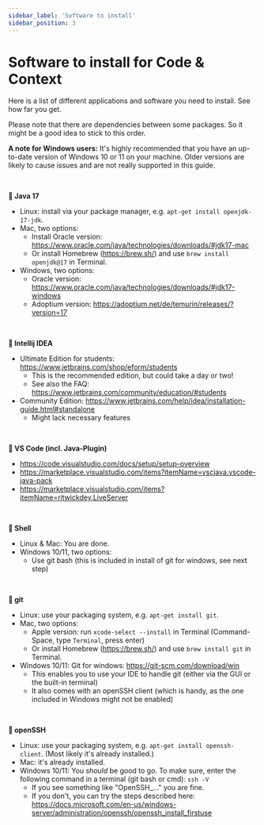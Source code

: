 ```yaml
---
sidebar_label: 'Software to install'
sidebar_position: 3
---
```

# Software to install for Code & Context 
Here is a list of different applications and software you need to install.
See how far you get.

Please note that there are dependencies between some packages.
So it might be a good idea to stick to this order.

**A note for Windows users:** It's highly recommended that you have an up-to-date version of Windows 10 or 11 on your machine. Older versions are likely to cause issues and are not really supported in this guide.

<br>

**💾 Java 17**

* Linux: install via your package manager, e.g. `apt-get install openjdk-17-jdk`.
* Mac, two options:
    * Install Oracle version: <https://www.oracle.com/java/technologies/downloads/#jdk17-mac>
    * Or install Homebrew (<https://brew.sh/>) and use `brew install openjdk@17` in Terminal.
* Windows, two options: 
    * Oracle version: <https://www.oracle.com/java/technologies/downloads/#jdk17-windows>
    * Adoptium version: <https://adoptium.net/de/temurin/releases/?version=17>

<br>

**💾 Intellij IDEA**


* Ultimate Edition for students: <https://www.jetbrains.com/shop/eform/students>  
    * This is the recommended edition, but could take a day or two! 
    * See also the FAQ: <https://www.jetbrains.com/community/education/#students>
* Community Edition: <https://www.jetbrains.com/help/idea/installation-guide.html#standalone>
    * Might lack necessary features

<br>

**💾 VS Code (incl. Java-Plugin)**

* <https://code.visualstudio.com/docs/setup/setup-overview>
* <https://marketplace.visualstudio.com/items?itemName=vscjava.vscode-java-pack>
* <https://marketplace.visualstudio.com/items?itemName=ritwickdey.LiveServer>

<br>

**💾 Shell**

* Linux & Mac: You are done.
* Windows 10/11, two options:
    * Use git bash (this is included in install of git for windows, see next step)

<br>

**💾 git**

* Linux: use your packaging system, e.g. `apt-get install git`.
* Mac, two options:
    * Apple version: run `xcode-select --install` in Terminal (Command-Space, type `Terminal`, press enter)
    * Or install Homebrew (<https://brew.sh/>) and use `brew install git` in Terminal.
* Windows 10/11: Git for windows: <https://git-scm.com/download/win>
    * This enables you to use your IDE to handle git (either via the GUI or the built-in terminal)
    * It also comes with an openSSH client (which is handy, as the one included in Windows might not be enabled)

<br>

**💾 openSSH**

  * Linux: use your packaging system, e.g. `apt-get install openssh-client`. (Most likely it's already installed.)
  * Mac: it's already installed.
  * Windows 10/11: You _should_ be good to go. To make sure, enter the following command in a terminal (git bash or cmd): `ssh -V` 
    * If you see something like "OpenSSH_..." you are fine.
    * If you don't, you can try the steps described here: <https://docs.microsoft.com/en-us/windows-server/administration/openssh/openssh_install_firstuse>
